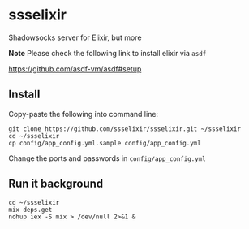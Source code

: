 # ssselixir
Shadowsocks server for Elixir, but more

**Note** Please check the following link to install elixir via `asdf`

https://github.com/asdf-vm/asdf#setup

## Install

Copy-paste the following into command line:

```
git clone https://github.com/ssselixir/ssselixir.git ~/ssselixir
cd ~/ssselixir
cp config/app_config.yml.sample config/app_config.yml
```

Change the ports and passwords in `config/app_config.yml`

## Run it background

```
cd ~/ssselixir
mix deps.get
nohup iex -S mix > /dev/null 2>&1 &
```
